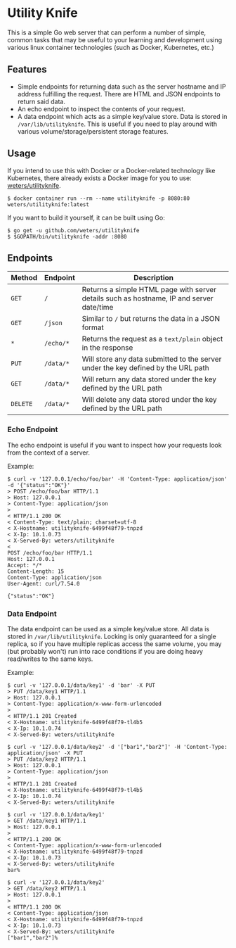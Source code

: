 # Utility Knife

This is a simple Go web server that can perform a number of simple, common tasks that may be useful to your learning and development using various linux container technologies (such as Docker, Kubernetes, etc.)

## Features

* Simple endpoints for returning data such as the server hostname and IP address fulfilling the request. There are HTML and JSON endpoints to return said data.
* An echo endpoint to inspect the contents of your request.
* A data endpoint which acts as a simple key/value store. Data is stored in `/var/lib/utilityknife`. This is useful if you need to play around with various volume/storage/persistent storage features.

## Usage

If you intend to use this with Docker or a Docker-related technology like Kubernetes, there already exists a Docker image for you to use: [weters/utilityknife](https://hub.docker.com/r/weters/utilityknife).

```
$ docker container run --rm --name utilityknife -p 8080:80 weters/utilityknife:latest
```

If you want to build it yourself, it can be built using Go:
```
$ go get -u github.com/weters/utilityknife
$ $GOPATH/bin/utilityknife -addr :8080
```

## Endpoints

Method | Endpoint | Description
--- | --- | ---
`GET` | `/` | Returns a simple HTML page with server details such as hostname, IP and server date/time
`GET` | `/json` | Similar to `/` but returns the data in a JSON format
`*` | `/echo/*` | Returns the request as a `text/plain` object in the response
`PUT` | `/data/*` | Will store any data submitted to the server under the key defined by the URL path
`GET` | `/data/*` | Will return any data stored under the key defined by the URL path
`DELETE` | `/data/*` | Will delete any data stored under the key defined by the URL path

### Echo Endpoint

The echo endpoint is useful if you want to inspect how your requests look from the context of a server.

Example:

```
$ curl -v '127.0.0.1/echo/foo/bar' -H 'Content-Type: application/json' -d '{"status":"OK"}'
> POST /echo/foo/bar HTTP/1.1
> Host: 127.0.0.1
> Content-Type: application/json
>
< HTTP/1.1 200 OK
< Content-Type: text/plain; charset=utf-8
< X-Hostname: utilityknife-6499f48f79-tnpzd
< X-Ip: 10.1.0.73
< X-Served-By: weters/utilityknife
<
POST /echo/foo/bar HTTP/1.1
Host: 127.0.0.1
Accept: */*
Content-Length: 15
Content-Type: application/json
User-Agent: curl/7.54.0

{"status":"OK"}
```

### Data Endpoint

The data endpoint can be used as a simple key/value store. All data is stored in `/var/lib/utilityknife`. Locking is only guaranteed for a single replica, so if you have multiple replicas access the same volume, you may (but probably won't) run into race conditions if you are doing heavy read/writes to the same keys.

Example:

```
$ curl -v '127.0.0.1/data/key1' -d 'bar' -X PUT
> PUT /data/key1 HTTP/1.1
> Host: 127.0.0.1
> Content-Type: application/x-www-form-urlencoded
>
< HTTP/1.1 201 Created
< X-Hostname: utilityknife-6499f48f79-tl4b5
< X-Ip: 10.1.0.74
< X-Served-By: weters/utilityknife
 
$ curl -v '127.0.0.1/data/key2' -d '["bar1","bar2"]' -H 'Content-Type: application/json' -X PUT
> PUT /data/key2 HTTP/1.1
> Host: 127.0.0.1
> Content-Type: application/json
>
< HTTP/1.1 201 Created
< X-Hostname: utilityknife-6499f48f79-tl4b5
< X-Ip: 10.1.0.74
< X-Served-By: weters/utilityknife

$ curl -v '127.0.0.1/data/key1'
> GET /data/key1 HTTP/1.1
> Host: 127.0.0.1
>
< HTTP/1.1 200 OK
< Content-Type: application/x-www-form-urlencoded
< X-Hostname: utilityknife-6499f48f79-tnpzd
< X-Ip: 10.1.0.73
< X-Served-By: weters/utilityknife
bar%

$ curl -v '127.0.0.1/data/key2'
> GET /data/key2 HTTP/1.1
> Host: 127.0.0.1
>
< HTTP/1.1 200 OK
< Content-Type: application/json
< X-Hostname: utilityknife-6499f48f79-tnpzd
< X-Ip: 10.1.0.73
< X-Served-By: weters/utilityknife
["bar1","bar2"]%
````
